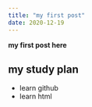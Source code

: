 ```yaml
---
title: "my first post"
date: 2020-12-19
---
```


**my first post here**
## my study plan
- learn github
- learn html 
